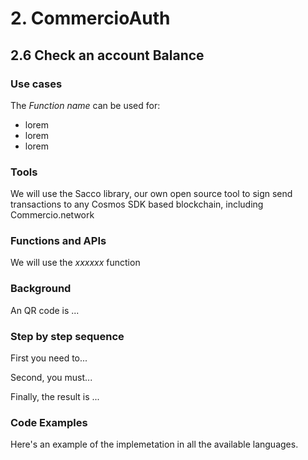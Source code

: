 # 2. CommercioAuth

## 2.6 Check an account Balance

### Use cases

The _Function name_ can be used for:

* lorem
* lorem
* lorem

### Tools

We will use the Sacco library, our own open source tool to sign send transactions to any Cosmos SDK based blockchain, including Commercio.network

### Functions and APIs

We will use the _xxxxxx_ function


###  Background

An QR code is ...

### Step by step sequence

First you need to...

Second, you must...

Finally, the result is ...

### Code Examples

Here's an example of the implemetation in all the available languages.

